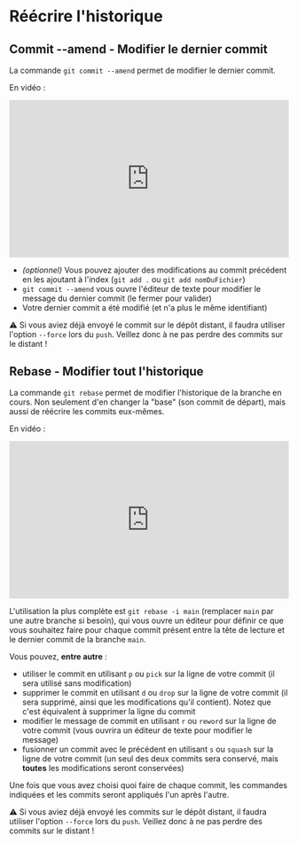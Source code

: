 # Réécrire l'historique

## Commit --amend - Modifier le dernier commit

La commande `git commit --amend` permet de modifier le dernier commit.

En vidéo :

<div style="position: relative; padding-bottom: 56.25%; height: 0;"><iframe src="https://www.loom.com/embed/95e059f894e5489f8adf01f9963f2211" frameborder="0" webkitallowfullscreen mozallowfullscreen allowfullscreen style="position: absolute; top: 0; left: 0; width: 100%; height: 100%;"></iframe></div>

- *(optionnel)* Vous pouvez ajouter des modifications au commit précédent en les ajoutant à l'index (`git add .` ou `git add nomDuFichier`)
- `git commit --amend` vous ouvre l'éditeur de texte pour modifier le message du dernier commit (le fermer pour valider)
- Votre dernier commit a été modifié (et n'a plus le même identifiant)

:warning: Si vous aviez déjà envoyé le commit sur le dépôt distant, il faudra utiliser l'option `--force` lors du `push`. Veillez donc à ne pas perdre des commits sur le distant !


## Rebase - Modifier tout l'historique

La commande `git rebase` permet de modifier l'historique de la branche en cours. Non seulement d'en changer la "base" (son commit de départ), mais aussi de réécrire les commits eux-mêmes.

En vidéo : 

<div style="position: relative; padding-bottom: 56.25%; height: 0;"><iframe src="https://www.loom.com/embed/a26a0e8551fd4e56a6efd185f07cb79a" frameborder="0" webkitallowfullscreen mozallowfullscreen allowfullscreen style="position: absolute; top: 0; left: 0; width: 100%; height: 100%;"></iframe></div>

L'utilisation la plus complète est `git rebase -i main` (remplacer `main` par une autre branche si besoin), qui vous ouvre un éditeur pour définir ce que vous souhaitez faire pour chaque commit présent entre la tête de lecture et le dernier commit de la branche `main`. 

Vous pouvez, **entre autre** :

- utiliser le commit en utilisant `p` ou `pick` sur la ligne de votre commit (il sera utilisé sans modification)
- supprimer le commit en utilisant `d` ou `drop` sur la ligne de votre commit (il sera supprimé, ainsi que les modifications qu'il contient). Notez que c'est équivalent à supprimer la ligne du commit
- modifier le message de commit en utilisant `r` ou `reword` sur la ligne de votre commit (vous ouvrira un éditeur de texte pour modifier le message)
- fusionner un commit avec le précédent en utilisant `s` ou `squash` sur la ligne de votre commit (un seul des deux commits sera conservé, mais **toutes** les modifications seront conservées)

Une fois que vous avez choisi quoi faire de chaque commit, les commandes indiquées et les commits seront appliqués l'un après l'autre.

:warning: Si vous aviez déjà envoyé les commits sur le dépôt distant, il faudra utiliser l'option `--force` lors du `push`. Veillez donc à ne pas perdre des commits sur le distant !